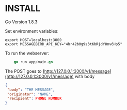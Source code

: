 # INSTALL

Go Version 1.8.3

Set environment variables:

```Shell
export HOST=localhost:3000
export MESSAGEBIRD_API_KEY="4hr42b0g9s3tKbRjdY8mv6Hp5"
```

To run the webserver:

```GO
    go run app/main.go
```

The POST goes to [http://127.0.0.1:3000/v1/message](http://127.0.0.1:3000/v1/message) with body

```JSON
{
 "body": "THE MESSAGE",
 "originator": "NAME",
 "recipient": PHONE NUMBER
}
```